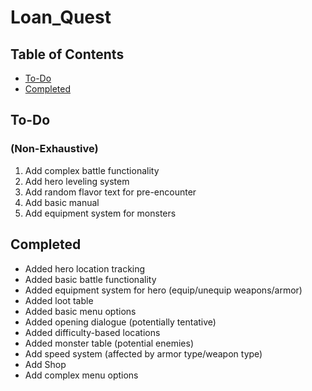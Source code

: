 # Loan_Quest

## Table of Contents
* [To-Do](#to-do)
* [Completed](#completed)

## To-Do
### (Non-Exhaustive)

1. Add complex battle functionality
2. Add hero leveling system
3. Add random flavor text for pre-encounter
4. Add basic manual
5. Add equipment system for monsters

## Completed

* Added hero location tracking
* Added basic battle functionality
* Added equipment system for hero (equip/unequip weapons/armor)
* Added loot table
* Added basic menu options
* Added opening dialogue (potentially tentative)
* Added difficulty-based locations
* Added monster table (potential enemies)
* Add speed system (affected by armor type/weapon type)
* Add Shop
* Add complex menu options
